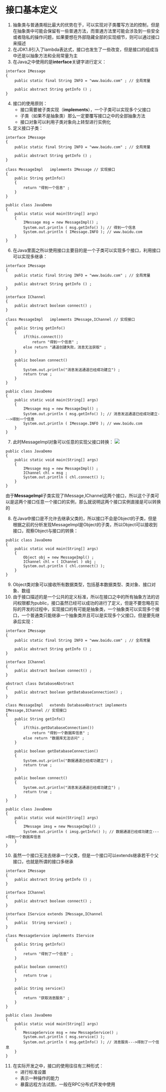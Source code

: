 # 接口基本定义
1. 抽象类与普通类相比最大的优势在于，可以实现对子类覆写方法的控制，但是在抽象类中可能会保留有一些普通方法，而普通方法里可能会涉及到一些安全或者隐私的操作问题，如果要想在外部隐藏全部的实现细节，则可以通过接口来描述
2. 在JDK1.8引入了lambda表达式，接口也发生了一些改变，但是接口的组成当中还是以抽象方法和全局常量为主
3. 在Java之中使用的是**interface**关键字进行定义：

```
interface IMessage
{
	public static final String INFO = "www.baidu.com" ; // 全局常量

	public abstract String getInfo () ;
}
```
4. 接口的使用原则：
    - 接口需要被子类实现（**implements**），一个子类可以实现多个父接口
    - 子类（如果不是抽象类）那么一定要覆写接口之中的全部抽象方法
    - 接口对象可以利用子类对象向上转型进行实例化
5. 定义接口子类：

```
interface IMessage
{
	public static final String INFO = "www.baidu.com" ; // 全局常量

	public abstract String getInfo () ;
}

class MessageImpl	implements IMessage // 实现接口
{
	public String getInfo() 
	{
		return "得到一个信息" ;
	}
}

public class JavaDemo
{
	public static void main(String[] args)
	{
		IMessage msg = new MessageImpl() ;
	 	System.out.println ( msg.getInfo() ); // 得到一个信息
		System.out.println ( IMessage.INFO ); // www.baidu.com
	}
}
```
6. 在Java里面之所以使用接口主要目的是一个子类可以实现多个接口，利用接口可以实现多继承：

```
interface IMessage
{
	public static final String INFO = "www.baidu.com" ; // 全局常量

	public abstract String getInfo () ;
}

interface IChannel
{
	public abstract boolean connect() ;
}

class MessageImpl	implements IMessage,IChannel // 实现接口
{
	public String getInfo() 
	{
		if(this.connect())
			return "得到一个信息" ;
		else return "通道创建失败，消息无法获取" ;
	}

	public boolean connect()
	{
		System.out.println("消息发送通道已经成功建立") ;
		return true ;
	}
}

public class JavaDemo
{
	public static void main(String[] args)
	{
		IMessage msg = new MessageImpl() ;
	 	System.out.println ( msg.getInfo() ); // 消息发送通道已经成功建立--->得到一个信息
		System.out.println ( IMessage.INFO ); // www.baidu.com
	}
}
```
7. 此时MessageImpl对象可以任意的实现父接口转换：
![](https://github.com/hjj5258/Java/blob/master/JavaSE/img/interface.png)

```
public class JavaDemo
{
	public static void main(String[] args)
	{
		IMessage msg = new MessageImpl() ;
		IChannel chl = msg ;
	 	System.out.println ( chl.connect() ); 
	}
}
```

由于**MessageImpl**子类实现了IMessage,IChannel这两个接口，所以这个子类可以是这两个接口任意一个接口的实例，那么就说明这两个接口实例直接是可以转换的

8. 在Java中接口是不允许去继承父类的，所以接口不会是Object的子类，但是根据之前的分析发现MessageImpl是Object的子类，所以Object可以接收到接口，观察Object与接口的转换：

```
public class JavaDemo
{
	public static void main(String[] args)
	{
		Object obj = new MessageImpl() ;
		IChannel chl = ( IChannel ) obj ;
	 	System.out.println ( chl.connect() ); 
	}
}
```
9. Object类对象可以接收所有数据类型，包括基本数据类型、类对象、接口对象、数组
10. 由于接口描述的是一个公共的定义标准，所以在接口之中的所有抽象方法的访问权限都为public，接口虽然已经可以成功的进行了定义，但是不要忽略在实际的开发的过程中，实现接口的有可能是抽象类，一个抽象类可以实现多个接口，一个普通类只能继承一个抽象类并且可以是实现多个父接口，但是要先继承后实现：

```
interface IMessage
{
	public static final String INFO = "www.baidu.com" ; // 全局常量

	public abstract String getInfo () ;
}

interface IChannel
{
	public abstract boolean connect() ;
}

abstract class DatabaseAbstract  
{
	public abstract boolean getDatabaseConnection() ;
}

class MessageImpl	extends DatabaseAbstract implements IMessage,IChannel // 实现接口
{
	public String getInfo() 
	{
		if(this.getDatabaseConnection())
			return "得到一个数据库信息" ;
		else return "数据库无法访问" ;
	}

	public boolean getDatabaseConnection() 
	{
		System.out.println("数据通道已经成功建立") ;
		return true ;
	}

	public boolean connect()
	{
		System.out.println("消息发送通道已经成功建立") ;
		return true ;
	}
}

public class JavaDemo
{
	public static void main(String[] args)
	{
		IMessage imsg = new MessageImpl() ;
	 	System.out.println ( imsg.getInfo() ); // 数据通道已经成功建立--->得到一个数据库信息
	}
}
```
10. 虽然一个接口无法去继承一个父类，但是一个接口可以extends继承若干个父接口，也就是所谓的接口多继承

```
interface IMessage
{
	public abstract String getInfo () ;
}

interface IChannel
{
	public abstract boolean connect() ;
}

interface IService extends IMessage,IChannel
{
	public  String service() ;
}

class MessageService implements	IService
{
	public String getInfo() 
	{
		return "得到了一个信息" ;
	}

	public boolean connect() 
	{
		return true ;
	}

	public String service()		
	{
		return "获取消息服务" ;
	}
}

public class JavaDemo
{
	public static void main(String[] args)
	{
		MessageService msg = new MessageService() ;
		System.out.println ( msg.service() );
	 	System.out.println ( msg.getInfo() ); // 消息服务--->得到了一个信息
	}
}
```
11. 在实际开发之中，接口的使用往往有三种形式：
    - 进行标准设置
    - 表示一种操作的能力
    - 暴露远程方法试图，一般在RPC分布式开发中使用

